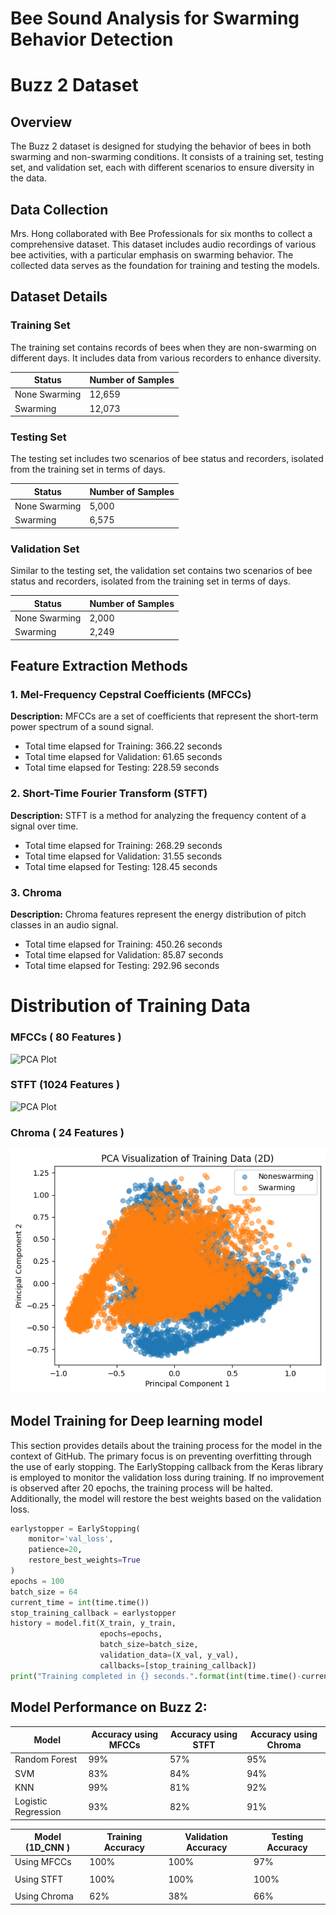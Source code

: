 # Bee Sound Analysis for Swarming Behavior Detection
# Buzz 2 Dataset

## Overview
The Buzz 2 dataset is designed for studying the behavior of bees in both swarming and non-swarming conditions. It consists of a training set, testing set, and validation set, each with different scenarios to ensure diversity in the data.

## Data Collection

Mrs. Hong collaborated with Bee Professionals for six months to collect a comprehensive dataset. This dataset includes audio recordings of various bee activities, with a particular emphasis on swarming behavior. The collected data serves as the foundation for training and testing the models.
## Dataset Details


### Training Set
The training set contains records of bees when they are non-swarming on different days. It includes data from various recorders to enhance diversity.

| Status       | Number of Samples |
|--------------|-------------------|
| None Swarming| 12,659            |
| Swarming     | 12,073            |

### Testing Set
The testing set includes two scenarios of bee status and recorders, isolated from the training set in terms of days.

| Status       | Number of Samples |
|--------------|-------------------|
| None Swarming| 5,000             |
| Swarming     | 6,575             |

### Validation Set
Similar to the testing set, the validation set contains two scenarios of bee status and recorders, isolated from the training set in terms of days.

| Status       | Number of Samples |
|--------------|-------------------|
| None Swarming| 2,000             |
| Swarming     | 2,249             |
## Feature Extraction Methods

### 1. Mel-Frequency Cepstral Coefficients (MFCCs)
**Description:**
MFCCs are a set of coefficients that represent the short-term power spectrum of a sound signal.
- Total time elapsed for Training: 366.22 seconds
- Total time elapsed for Validation: 61.65 seconds
- Total time elapsed for Testing: 228.59 seconds

### 2. Short-Time Fourier Transform (STFT)

**Description:**
STFT is a method for analyzing the frequency content of a signal over time. 
- Total time elapsed for Training: 268.29 seconds
- Total time elapsed for Validation: 31.55 seconds
- Total time elapsed for Testing: 128.45 seconds
### 3. Chroma

**Description:**
Chroma features represent the energy distribution of pitch classes in an audio signal.
- Total time elapsed for Training: 450.26 seconds
- Total time elapsed for Validation: 85.87 seconds
- Total time elapsed for Testing: 292.96 seconds

# Distribution of Training Data

### MFCCs ( 80 Features )
![PCA Plot](https://github.com/ThinhHoang1/Swarming-Bee-Detection-On-Buzz-1/blob/Buzz-1/Data%20Distribustion/MFCCs%20Distribusion/MFCCs%20(80%20Features%20)%20Train%20Set.png)

### STFT (1024 Features ) 
![PCA Plot](https://github.com/ThinhHoang1/Swarming-Bee-Detection-On-Buzz-1/blob/Buzz-1/Data%20Distribustion/STFT%20Distribution/STFT%20(%201024%20Features%20)%20Train%20Set.png)

### Chroma ( 24 Features ) 
![PCA Plot](https://github.com/ThinhHoang1/Bee-Sound-Analysis-for-Swarming-Behavior-Detection/blob/Buzz_2/Data%20Distribustion/Chroma%20Distribution/PCA%20Visualization%20of%20Training%20Data%20(2D).png)

## Model Training for Deep learning model

This section provides details about the training process for the model in the context of GitHub. The primary focus is on preventing overfitting through the use of early stopping. The EarlyStopping callback from the Keras library is employed to monitor the validation loss during training. If no improvement is observed after 20 epochs, the training process will be halted. Additionally, the model will restore the best weights based on the validation loss.

```python
earlystopper = EarlyStopping(
    monitor='val_loss',
    patience=20,
    restore_best_weights=True
)
epochs = 100
batch_size = 64
current_time = int(time.time())
stop_training_callback = earlystopper
history = model.fit(X_train, y_train, 
                    epochs=epochs, 
                    batch_size=batch_size,
                    validation_data=(X_val, y_val), 
                    callbacks=[stop_training_callback])
print("Training completed in {} seconds.".format(int(time.time()-current_time)))
```

## Model Performance on Buzz 2: 



| Model                | Accuracy using MFCCs | Accuracy using STFT |Accuracy using Chroma |          
|----------------------|----------------------|---------------------|----------------------|                   
| Random Forest        | 99%                  |  57%                |   95%                |
| SVM                  | 83%                  |  84%                |   94%                |
| KNN                  | 99%                  |  81%                |   92%                |
| Logistic Regression  | 93%                  |  82%                |   91%                |


|   Model (1D_CNN )     | Training Accuracy  | Validation Accuracy  | Testing Accuracy |
|-----------------------|--------------------|----------------------|------------------|
| Using MFCCs           | 100%               | 100%                 |         97%      |
|                       |                    |                      |                  |
|Using STFT             | 100%               | 100%                 |        100%      |
|                       |                    |                      |                  |
|Using Chroma           | 62%                |  38%                 |    66%           | 
                 
